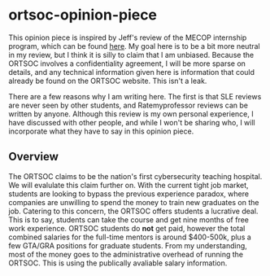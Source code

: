 # ortsoc-opinion-piece

This opinion piece is inspired by Jeff's review of the MECOP internship program, which can be found [here](https://github.com/solderq35/mecop-opinion-piece). My goal here is to be a bit more neutral in my review, but I think it is silly to claim that I am unbiased. Because the ORTSOC involves a confidentiality agreement, I will be more sparse on details, and any technical information given here is information that could already be found on the ORTSOC website. This isn't a leak.

There are a few reasons why I am writing here. The first is that SLE reviews are never seen by other students, and Ratemyprofessor reviews can be written by anyone. Although this review is my own personal experience, I have discussed with other people, and while I won't be sharing who, I will incorporate what they have to say in this opinion piece.

## Overview
The ORTSOC claims to be the nation's first cybersecurity teaching hospital. We will evalulate this claim further on. With the current tight job market, students are looking to bypass the previous experience paradox, where companies are unwilling to spend the money to train new graduates on the job. Catering to this concern, the ORTSOC offers students a lucrative deal. This is to say, students can take the course and get nine months of free work experience. ORTSOC students do **not** get paid, however the total combined salaries for the full-time mentors is around $400-500k, plus a few GTA/GRA positions for graduate students. From my understanding, most of the money goes to the administrative overhead of running the ORTSOC. This is using the publically avaliable salary information.
